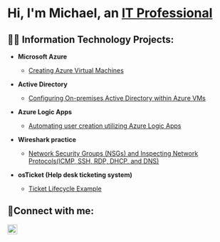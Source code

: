 <h1>Hi, I'm Michael, an <a href="https://linkedin.com/in/michael-lazenby1">IT Professional</a></h1>

<h2>👨‍💻 Information Technology Projects:</h2>

- <b>Microsoft Azure</b>
  - [Creating Azure Virtual Machines](https://github.com/michael-lazenby/Creating-Azure-VM)
- <b>Active Directory</b>
  - [Configuring On-premises Active Directory within Azure VMs](https://github.com/michael-lazenby/configure-ad)
- <b>Azure Logic Apps</b>
  - [Automating user creation utilizing Azure Logic Apps](https://github.com/Michael-lazenby/Automate-User-Creation)

- <b>Wireshark practice</b>
  - [Network Security Groups (NSGs) and Inspecting Network Protocols(ICMP, SSH, RDP, DHCP, and DNS)](https://github.com/michael-lazenby/azure-network-protocols)

- <b>osTicket (Help desk ticketing system)</b>
  - [Ticket Lifecycle Example](https://github.com/Michael-lazenby/os-ticket-practice)


<h2>🤳Connect with me:</h2>


[<img align="left" alt="Michael | LinkedIn" width="22px" src="https://cdn.jsdelivr.net/npm/simple-icons@v3/icons/linkedin.svg" />][linkedin]



[linkedin]: https://linkedin.com/in/michael-lazenby1

